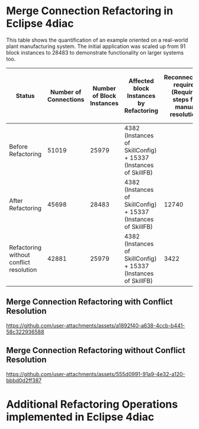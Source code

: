 # Merge Connection Refactoring in Eclipse 4diac

This table shows the quantification of an example oriented on a real-world plant manufacturing system.
The initial application was scaled up from 91 block instances to 28483 to demonstrate functionality on larger systems too.

| Status                                  | Number of Connections | Number of Block Instances | Affected block Instances by Refactoring                                           | Reconnections required (Required steps for manual resolution) | Mux/Demux Insertions required  (Required steps for manual resolution) | Execution time (OS overhead, etc., not considereed). This time is not exact. | Errors/Inconsistencies |
|-----------------------------------------|-----------------------|---------------------------|------------------------------------------------------------------------------------|------------------------|---------------------------|-----------------------------------------------------------------------------|-----------------------|
| Before Refactoring                      | 51019                 | 25979                     | 4382 (Instances of SkillConfig) + 15337 (Instances of SkillFB)                     |                        |                           |                                                                             | 0                     |
| After Refactoring                       | 45698                 | 28483                     | 4382 (Instances of SkillConfig) + 15337 (Instances of SkillFB)                     |             12740           |            2504               | ~7.32 sec                                                                   | 0                     |
| Refactoring without conflict resolution | 42881                 | 25979                     | 4382 (Instances of SkillConfig) + 15337 (Instances of SkillFB)                     |            3422            |                           | ~6.04 sec                                                                   | 9390                  |


## Merge Connection Refactoring with Conflict Resolution

https://github.com/user-attachments/assets/a1892f40-a638-4ccb-b441-58c322936588

## Merge Connection Refactoring without Conflict Resolution

https://github.com/user-attachments/assets/555d0991-91a9-4e32-a120-bbbd0d2ff387

# Additional Refactoring Operations implemented in Eclipse 4diac


